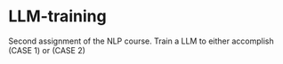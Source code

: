 # LLM-training
 Second assignment of the NLP course. Train a LLM to either accomplish (CASE 1) or (CASE 2)
